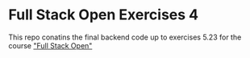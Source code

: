 # Full Stack Open Exercises 4
This repo conatins the final backend code up to exercises 5.23 for the course ["Full Stack Open"](https://fullstackopen.com/en/)  